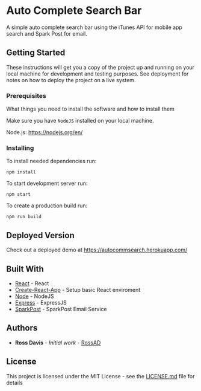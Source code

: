 # Auto Complete Search Bar 

A simple auto complete search bar using the iTunes API for mobile app search and Spark Post for email.

## Getting Started

These instructions will get you a copy of the project up and running on your local machine for development and testing purposes. See deployment for notes on how to deploy the project on a live system.

### Prerequisites

What things you need to install the software and how to install them

Make sure you have `NodeJS` installed on your local machine.

Node.js:
https://nodejs.org/en/

### Installing

To install needed dependencies run:

``
npm install
``

To start development server run:

``
npm start 
``

To create a production build run:

``
npm run build
``

## Deployed Version

Check out a deployed demo at https://autocommsearch.herokuapp.com/

## Built With

* [React](https://facebook.github.io/react/docs/installation.html) - React
* [Create-React-App](https://github.com/facebookincubator/create-react-app) -
Setup basic React enviroment
* [Node](https://nodejs.org/en/docs/) - NodeJS
* [Express](https://expressjs.com/en/4x/api.html) - ExpressJS
* [SparkPost](https://www.sparkpost.com/) - SparkPost Email Service

## Authors

* **Ross Davis** - *Initial work* -
[RossAD](https://github.com/RossAD)

## License

This project is licensed under the MIT License - see the [LICENSE.md](LICENSE.md) file for details

